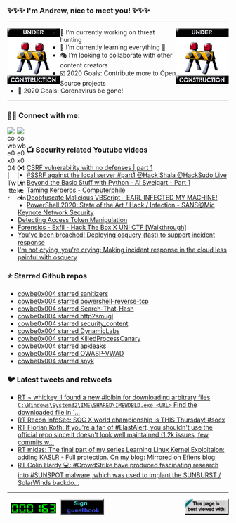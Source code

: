 ### ✨✨✨ I'm Andrew, nice to meet you! ✨✨✨

---
<img align="left" width="120px" src="https://raw.githubusercontent.com/cowbe0x004/cowbe0x004/master/images/image004.gif" />
<img align="right" width="120px" src="https://raw.githubusercontent.com/cowbe0x004/cowbe0x004/master/images/image004.gif" />

- 📖 I’m currently working on threat hunting
- 📘 I’m currently learning everything 🤣
- 🎭 I’m looking to collaborate with other content creators
- ☑️ 2020 Goals: Contribute more to Open Source projects
- 🦠 2020 Goals: Coronavirus be gone!

---

### 🤝🏽 Connect with me:
[<img align="left" alt="cowbe0x004 | Twitter" width="22px" src="https://cdn.jsdelivr.net/npm/simple-icons@v3/icons/twitter.svg" />][twitter]
[<img align="left" alt="cowbe0x004 | LinkedIn" width="22px" src="https://cdn.jsdelivr.net/npm/simple-icons@v3/icons/linkedin.svg" />][linkedin]

<!--
[<img align="left" alt="cowbe0x004.com" width="22px" src="https://raw.githubusercontent.com/iconic/open-iconic/master/svg/globe.svg" />][website]
[<img align="left" alt="cowbe0x004 | YouTube" width="22px" src="https://cdn.jsdelivr.net/npm/simple-icons@v3/icons/youtube.svg" />][youtube]
[<img align="left" alt="cowbe0x004 | Instagram" width="22px" src="https://cdn.jsdelivr.net/npm/simple-icons@v3/icons/instagram.svg" />][instagram]
-->

<br />

### 📺 Security related Youtube videos
<!-- YOUTUBE:START -->
- [CSRF vulnerability with no defenses | part 1](https://www.youtube.com/watch?v=V6xQX30QtPM)
- [#SSRF against the local server #part1 @Hack Shala @HackSudo Live](https://www.youtube.com/watch?v=H147CHNagoA)
- [Beyond the Basic Stuff with Python - Al Sweigart - Part 1](https://www.youtube.com/watch?v=kSrnLbioN6w)
- [Taming Kerberos - Computerphile](https://www.youtube.com/watch?v=qW361k3-BtU)
- [Deobfuscate Malicious VBScript - EARL INFECTED MY MACHINE!](https://www.youtube.com/watch?v=jFWQX-aELLI)
- [PowerShell 2020: State of the Art / Hack / Infection - SANS@Mic Keynote Network Security](https://www.youtube.com/watch?v=ZIQ62IZO58s)
- [Detecting Access Token Manipulation](https://www.youtube.com/watch?v=RMVyYvt0bLY)
- [Forensics - Exfil - Hack The Box X UNI CTF [Walkthrough]](https://www.youtube.com/watch?v=GghxAJeuhxE)
- [You've been breached! Deploying osquery (fast) to support incident response](https://www.youtube.com/watch?v=vLC2vVVwR3c)
- [I'm not crying, you're crying: Making incident response in the cloud less painful with osquery](https://www.youtube.com/watch?v=b81zSQ5MsDk)
<!-- YOUTUBE:END -->

### ⭐ Starred Github repos
<!-- GITHUB_STAR:START -->
- [cowbe0x004 starred sanitizers](https://github.com/google/sanitizers)
- [cowbe0x004 starred powershell-reverse-tcp](https://github.com/ivan-sincek/powershell-reverse-tcp)
- [cowbe0x004 starred Search-That-Hash](https://github.com/HashPals/Search-That-Hash)
- [cowbe0x004 starred http2smugl](https://github.com/neex/http2smugl)
- [cowbe0x004 starred security_content](https://github.com/splunk/security_content)
- [cowbe0x004 starred DynamicLabs](https://github.com/ctxis/DynamicLabs)
- [cowbe0x004 starred KilledProcessCanary](https://github.com/nccgroup/KilledProcessCanary)
- [cowbe0x004 starred apkleaks](https://github.com/dwisiswant0/apkleaks)
- [cowbe0x004 starred OWASP-VWAD](https://github.com/OWASP/OWASP-VWAD)
- [cowbe0x004 starred snyk](https://github.com/snyk/snyk)
<!-- GITHUB_STAR:END -->

### 🐦 Latest tweets and retweets
<!-- TWEETS:START -->
- [RT ¬ whickey: I found a new #lolbin for downloading arbitrary files `C:\Windows\System32\IME\SHARED\IMEWDBLD.exe <URL>` Find the downloaded file in `...](https://twitter.com/notwhickey/status/1367493406835040265)
- [RT Recon InfoSec: SOC X world championship is THIS Thursday! #socx](https://twitter.com/Recon_InfoSec/status/1366419712884809734)
- [RT Florian Roth: If you're a fan of #ElastAlert, you shouldn't use the official repo since it doesn't look well maintained (1.2k issues, few commits w...](https://twitter.com/cyb3rops/status/1363797740950614017)
- [RT midas: The final part of my series Learning Linux Kernel Exploitaion: adding KASLR - Full protection. On my blog:  Mirrored on Efiens blog:](https://twitter.com/_lkmidas/status/1357656147138801665)
- [RT Colin Hardy 💻: #CrowdStrike have produced fascinating research into #SUNSPOT malware, which was used to implant the SUNBURST / SolarWinds backdo...](https://twitter.com/cybercdh/status/1348912685782626304)
<!-- TWEETS:END -->

---

[<img align="left" width="120px" src="https://raw.githubusercontent.com/cowbe0x004/cowbe0x004/master/images/visitors.gif" />][visitor]
[<img align="left" alt="Sign My Guestbook" width="100px" src="https://raw.githubusercontent.com/cowbe0x004/cowbe0x004/master/images/sign_guest_book.gif" />][guestbook]
[<img align="right" width="100px" src="https://raw.githubusercontent.com/cowbe0x004/cowbe0x004/master/images/netscape.gif" />][netscape]


[website]: https://cowbe0x004.com
[twitter]: https://twitter.com/cowbe0x004
[youtube]: https://youtube.com/
[instagram]: https://instagram.com/
[linkedin]: https://www.linkedin.com/in/anhuang/
[guestbook]: https://github.com/cowbe0x004/cowbe0x004/issues
[netscape]: https://github.com/cowbe0x004/cowbe0x004
[visitor]: https://github.com/cowbe0x004/cowbe0x004
